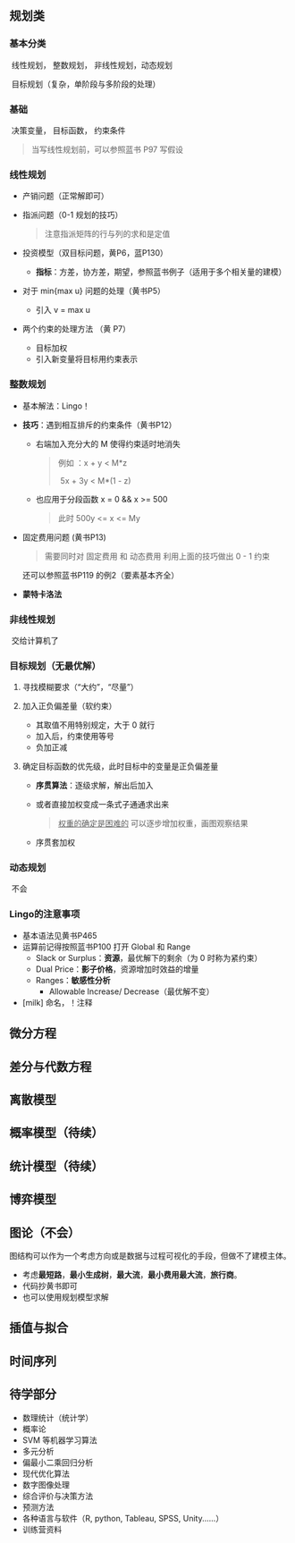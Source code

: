## 规划类

### 基本分类

​	线性规划， 整数规划， 非线性规划，动态规划

​	目标规划（复杂，单阶段与多阶段的处理）

### 基础

​	决策变量， 目标函数， 约束条件

> 当写线性规划前，可以参照蓝书 P97 写假设

### 线性规划

* 产销问题（正常解即可）

* 指派问题（0-1 规划的技巧）

  > 注意指派矩阵的行与列的求和是定值

* 投资模型（双目标问题，黄P6，蓝P130）

  * **指标**：方差，协方差，期望，参照蓝书例子（适用于多个相关量的建模）

* 对于 min{max u} 问题的处理（黄书P5）
  * 引入 v = max u
* 两个约束的处理方法 （黄 P7）
  * 目标加权
  * 引入新变量将目标用约束表示

### 整数规划

* 基本解法：Lingo！

* **技巧**：遇到相互排斥的约束条件（黄书P12）

  * 右端加入充分大的 M 使得约束适时地消失

    > 例如 ：x + y < M*z
    >
    > ​			 5x + 3y <  M*(1 - z)

  * 也应用于分段函数  x = 0 && x >= 500

    > 此时  500y <= x <= My

* 固定费用问题 (黄书P13)

  > 需要同时对 固定费用 和 动态费用 利用上面的技巧做出 0 - 1 约束

  还可以参照蓝书P119 的例2（要素基本齐全）

* **蒙特卡洛法** 

### 非线性规划

​	交给计算机了

### 目标规划（无最优解）

1. 寻找模糊要求（“大约”，“尽量”）

2. 加入正负偏差量（软约束）

   * 其取值不用特别规定，大于 0 就行
   * 加入后，约束使用等号
   * 负加正减

3. 确定目标函数的优先级，此时目标中的变量是正负偏差量

   * **序贯算法**：逐级求解，解出后加入

   * 或者直接加权变成一条式子通通求出来

     > <u>权重的确定是困难的</u> 可以逐步增加权重，画图观察结果

   * 序贯套加权

### 动态规划

​	不会

### Lingo的注意事项

* 基本语法见黄书P465
* 运算前记得按照蓝书P100 打开 Global 和 Range
  * Slack or Surplus：**资源**，最优解下的剩余（为 0 时称为紧约束）
  * Dual Price：**影子价格**，资源增加时效益的增量
  * Ranges：**敏感性分析**
    * Allowable Increase/ Decrease（最优解不变）
* [milk] 命名，！注释 

## 微分方程

## 差分与代数方程

## 离散模型

## 概率模型（待续）

## 统计模型（待续）

## 博弈模型

## 图论（不会）

​	图结构可以作为一个考虑方向或是数据与过程可视化的手段，但做不了建模主体。

* 考虑**最短路**，**最小生成树**，**最大流**，**最小费用最大流**，**旅行商**。
* 代码抄黄书即可
* 也可以使用规划模型求解

## 插值与拟合

## 时间序列

## 

## 待学部分

* 数理统计（统计学）
* 概率论
* SVM 等机器学习算法
* 多元分析
* 偏最小二乘回归分析
* 现代优化算法
* 数字图像处理
* 综合评价与决策方法
* 预测方法
* 各种语言与软件（R, python, Tableau, SPSS, Unity......）
* 训练营资料

